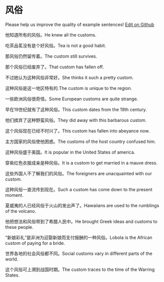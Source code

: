 # 风俗

Please help us improve the quality of example sentences! [Edit on Github](https://github.com/jiyushe/jiyu-example-sentence-source/blob/main/chinese/fengsu.md)

<p><span class="chinese">他知道所有的风俗。</span><span class="english">He knew all the customs.</span></p>

<p><span class="chinese">吃茶品茗没有是个好风俗。</span><span class="english">Tea is not a good habit.</span></p>

<p><span class="chinese">那风俗仍然留传着。</span><span class="english">The custom still survives.</span></p>

<p><span class="chinese">那个风俗已经废弃了。</span><span class="english">That custom has fallen off.</span></p>

<p><span class="chinese">不过她认为这种风俗非常好。</span><span class="english">She thinks it such a pretty custom.</span></p>

<p><span class="chinese">这种风俗是这一地区特有的.</span><span class="english">The custom is unique to the region.</span></p>

<p><span class="chinese">一些欧洲风俗很奇怪。</span><span class="english">Some European customs are quite strange.</span></p>

<p><span class="chinese">早在19世纪就有了这种风俗。</span><span class="english">This custom dates from the 19th century.</span></p>

<p><span class="chinese">他们摈弃了这种野蛮风俗。</span><span class="english">They did away with this barbarous custom.</span></p>

<p><span class="chinese">这个风俗现在已经不时兴了。</span><span class="english">This custom has fallen into abeyance now.</span></p>

<p><span class="chinese">主方国家的风俗使他困惑。</span><span class="english">The customs of the host country confused him.</span></p>

<p><span class="chinese">这种风俗盛于美国。</span><span class="english">It is popular in the United States of america.</span></p>

<p><span class="chinese">穿紫红色衣服成亲是种风俗。</span><span class="english">It is a custom to get married in a mauve dress.</span></p>

<p><span class="chinese">这些外国人不了解我们的风俗。</span><span class="english">The foreigners are unacquainted with our custom.</span></p>

<p><span class="chinese">这种风俗一直流传到现在。</span><span class="english">Such a custom has come down to the present moment.</span></p>

<p><span class="chinese">夏威夷的人已经风俗于火山的发出声了。</span><span class="english">Hawaiians are used to the rumblings of the volcano.</span></p>

<p><span class="chinese">他把想法和风俗带到了希腊人民中。</span><span class="english">He brought Greek ideas and customs to these people.</span></p>

<p><span class="chinese">“新娘彩礼”是非洲为迎娶新娘而支付报酬的一种风俗。</span><span class="english">Lobola is the African custom of paying for a bride.</span></p>

<p><span class="chinese">世界各地的社会风俗都不同。</span><span class="english">Social customs vary in different parts of the world.</span></p>

<p><span class="chinese">这个风俗可上溯到战国时期。</span><span class="english">The custom traces to the time of the Warring States.</span></p>

